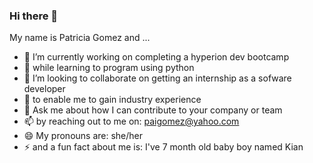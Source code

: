 ### Hi there 👋
My name is Patricia Gomez and ... 

- 🔭 I’m currently working on completing a hyperion dev bootcamp
- 🌱 while learning to program using python
- 👯 I’m looking to collaborate on getting an internship as a sofware developer
- 🤔 to enable me to gain industry experience
- 💬 Ask me about how I can contribute to your company or team
- 📫 by reaching out to me on: paigomez@yahoo.com
- 😄 My pronouns are: she/her
- ⚡ and a fun fact about me is: I've 7 month old baby boy named Kian
